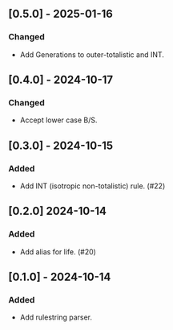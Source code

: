 ## [0.5.0] - 2025-01-16

### Changed

- Add Generations to outer-totalistic and INT.

## [0.4.0] - 2024-10-17

### Changed

- Accept lower case B/S.

## [0.3.0] - 2024-10-15

### Added

- Add INT (isotropic non-totalistic) rule. (#22)

## [0.2.0] 2024-10-14

### Added

- Add alias for life. (#20)

## [0.1.0] - 2024-10-14

### Added

- Add rulestring parser.
